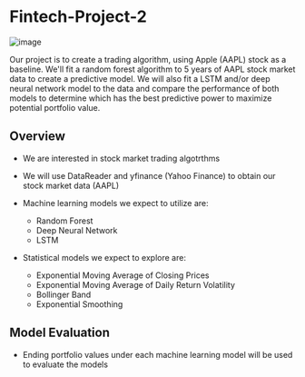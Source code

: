 # Fintech-Project-2


![image](https://user-images.githubusercontent.com/69773959/104261580-1530e500-5443-11eb-956f-cb7af70136c6.png)


Our project is to create a trading algorithm, using Apple (AAPL) stock as a baseline. We'll fit a random forest algorithm to 5 years of AAPL stock market data to create a predictive model. We will also fit a LSTM and/or deep neural network model to the data and compare the performance of both models to determine which has the best predictive power to maximize potential portfolio value.

## Overview
* We are interested in stock market trading algotrthms

* We will use DataReader and yfinance (Yahoo Finance) to obtain our stock market data (AAPL)

* Machine learning models we expect to utilize are: 
   * Random Forest
   * Deep Neural Network
   * LSTM
   
* Statistical models we expect to explore are:   
   * Exponential Moving Average of Closing Prices
   * Exponential Moving Average of Daily Return Volatility
   * Bollinger Band
   * Exponential Smoothing

## Model Evaluation
* Ending portfolio values under each machine learning model will be used to evaluate the models
